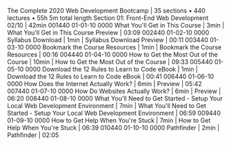 The Complete 2020 Web Development Bootcamp | 35 sections • 440 lectures • 55h 5m total length
Section 01: Front-End Web Development 02/10 | 42min
001440 01-01-10 0000 What You'll Get in This Course | 3min | What You'll Get in This Course Preview | 03:09
002440 01-02-10 0000 Syllabus Download | 1min | Syllabus Download Preview | 00:11
003440 01-03-10 0000 Bookmark the Course Resources | 1min | Bookmark the Course Resources | 00:16
004440 01-04-10 0000 How to Get the Most Out of the Course | 10min | How to Get the Most Out of the Course | 09:33
005440 01-05-10 0000 Download the 12 Rules to Learn to Code eBook | 1min | Download the 12 Rules to Learn to Code eBook | 00:41
006440 01-06-10 0000 How Does the Internet Actually Work? | 6min | Preview | 05:42
007440 01-07-10 0000 How Do Websites Actually Work? | 6min | Preview | 06:20
008440 01-08-10 0000 What You'll Need to Get Started - Setup Your Local Web Development Environment | 7min | What You'll Need to Get Started - Setup Your Local Web Development Environment | 06:59
009440 01-09-10 0000 How to Get Help When You're Stuck | 7min | How to Get Help When You're Stuck | 06:39
010440 01-10-10 0000 Pathfinder | 2min | Pathfinder | 02:05